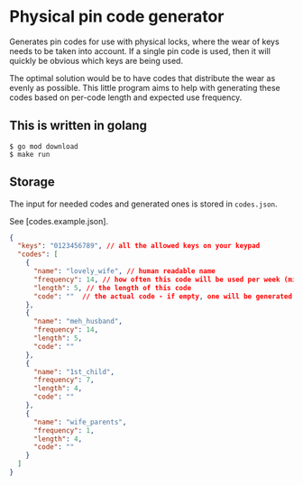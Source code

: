 # Physical pin code generator

Generates pin codes for use with physical locks, where the wear of keys needs to be taken into account. If a single pin code is used, then it will quickly be obvious which keys are being used.

The optimal solution would be to have codes that distribute the wear as evenly as possible. This little program aims to help with generating these codes based on per-code length and expected use frequency.

## This is written in golang

```shell
$ go mod download
$ make run
```

## Storage

The input for needed codes and generated ones is stored in `codes.json`.

See [codes.example.json].

```json
{
  "keys": "0123456789", // all the allowed keys on your keypad
  "codes": [
    {
      "name": "lovely_wife", // human readable name
      "frequency": 14, // how often this code will be used per week (minimum 1)
      "length": 5, // the length of this code
      "code": ""  // the actual code - if empty, one will be generated
    },
    {
      "name": "meh_husband",
      "frequency": 14,
      "length": 5,
      "code": ""
    },
    {
      "name": "1st_child",
      "frequency": 7,
      "length": 4,
      "code": ""
    },
    {
      "name": "wife_parents",
      "frequency": 1,
      "length": 4,
      "code": ""
    }
  ]
}
```